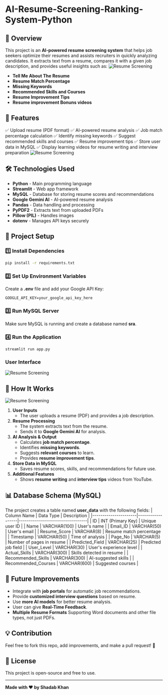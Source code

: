 # AI-Resume-Screening-Ranking-System-Python
## 📌 Overview
This project is an **AI-powered resume screening system** that helps job seekers optimize their resumes and assists recruiters in quickly analyzing candidates. It extracts text from a resume, compares it with a given job description, and provides useful insights such as:
![Resume Screening](Logo/resumescrore.webp)

- **Tell Me About The Resume** 
- **Resume Match Percentage**
- **Missing Keywords**
- **Recommended Skills and Courses**
- **Resume Improvement Tips**
- **Resume improvement Bonuns videos**

## 🚀 Features
✅ Upload resume (PDF format)
✅ AI-powered resume analysis
✅ Job match percentage calculation
✅ Identify missing keywords
✅ Suggest recommended skills and courses
✅ Resume improvement tips
✅ Store user data in MySQL
✅ Display learning videos for resume writing and interview preparation
![Resume Screening](Logo/features.png)
## 🛠️ Technologies Used
- **Python** - Main programming language
- **Streamlit** - Web app framework
- **MySQL** - Database for storing resume scores and recommendations
- **Google Gemini AI** - AI-powered resume analysis
- **Pandas** - Data handling and processing
- **PyPDF2** - Extracts text from uploaded PDFs
- **Pillow (PIL)** - Handles images
- **dotenv** - Manages API keys securely

## 📂 Project Setup
### 1️⃣ Install Dependencies
```bash
pip install -r requirements.txt
```

### 2️⃣ Set Up Environment Variables
Create a **.env** file and add your Google API Key:
```env
GOOGLE_API_KEY=your_google_api_key_here
```

### 3️⃣ Run MySQL Server
Make sure MySQL is running and create a database named **sra**.

### 4️⃣ Run the Application
```bash
streamlit run app.py
```
### User Interface
![Resume Screening](Logo/UI.png)

## 📌 How It Works
![Resume Screening](Logo/DFD.png)
1. **User Inputs**
   - The user uploads a resume (PDF) and provides a job description.
2. **Resume Processing**
   - The system extracts text from the resume.
   - Sends it to **Google Gemini AI** for analysis.
3. **AI Analysis & Output**
   - Calculates **job match percentage**.
   - Identifies **missing keywords**.
   - Suggests **relevant courses** to learn.
   - Provides **resume improvement tips**.
4. **Store Data in MySQL**
   - Saves resume scores, skills, and recommendations for future use.
5. **Additional Features**
   - Shows **resume writing** and **interview tips** videos from YouTube.

## 📊 Database Schema (MySQL)
The project creates a table named **user_data** with the following fields:
| Column Name           | Data Type         | Description                          |
|----------------------|------------------|----------------------------------|
| ID                  | INT (Primary Key) | Unique user ID                     |
| Name                | VARCHAR(100)      | User's name                        |
| Email_ID            | VARCHAR(50)       | User's email                        |
| Resume_Score        | VARCHAR(8)        | Resume match percentage            |
| Timestamp           | VARCHAR(50)       | Time of analysis                   |
| Page_No             | VARCHAR(5)        | Number of pages in resume          |
| Predicted_Field     | VARCHAR(25)       | Predicted job field                |
| User_Level          | VARCHAR(30)       | User's experience level            |
| Actual_Skills       | VARCHAR(300)      | Skills detected in resume          |
| Recommended_Skills  | VARCHAR(300)      | AI-suggested skills                |
| Recommended_Courses | VARCHAR(600)      | Suggested courses                   |

## 🎯 Future Improvements
- Integrate with **job portals** for automatic job recommendations.
- Provide **customized interview questions** based on resume.
- Use **more AI models** for better resume analysis.
- User can give **Real-Time Feedback**.
- **Multiple Resume Formats**  Supporting Word documents and other file types, not just PDFs.
## 💡 Contribution
Feel free to fork this repo, add improvements, and make a pull request! 🚀

## 📜 License
This project is open-source and free to use.

---

**Made with ❤️ by Shadab Khan**

